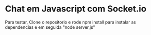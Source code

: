 # Chat em Javascript com Socket.io

Para testar, Clone o repositorio e rode npm install para instalar as dependencias e em seguida "node server.js"
